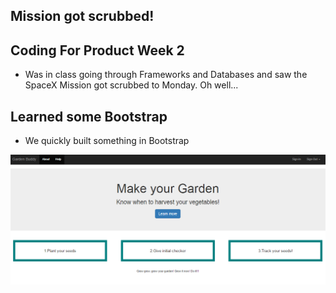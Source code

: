 ## Mission got scrubbed!

## Coding For Product Week 2

- Was in class going through Frameworks and Databases
  and saw the SpaceX Mission got scrubbed to Monday. Oh well...
  
  
## Learned some Bootstrap

- We quickly built something in Bootstrap

![boostrapdemo](/images/product/bootstraptut.png)
